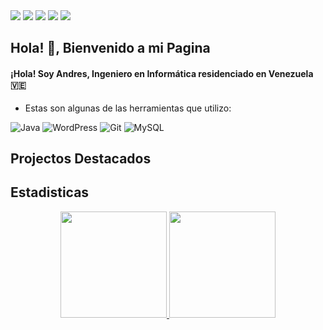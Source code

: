 <img src="https://i.imgur.com/uFfe6O9.png">
<a href="https://t.me/drez0" target="_blank"><img src="https://img.shields.io/badge/Telegram-%40drez0-0088cc"></a>
<a href="https://www.linkedin.com/in/aramirezengineer/" target="_blank"><img src="https://img.shields.io/badge/LinkedIn-Andres Ramirez-informational"></a>
<a href="mailto:aramirezengineer@gmail.com"><img src="https://img.shields.io/badge/Email-aramirezengineer%40gmail.com-red"></a>
<a href="mailto:ramacode@outlook.com" target="_blank"><img src="https://img.shields.io/badge/Outlook-ramacode%40outlook.com-blue"></a>



## Hola! 👋, Bienvenido a mi Pagina

#### ¡Hola! Soy Andres, Ingeniero en Informática residenciado en Venezuela 🇻🇪 <img src="https://cdn-icons-png.flaticon.com/512/197/197580.png" width="15"/><br>
 - Estas son algunas de las herramientas que utilizo:

![Java](https://img.shields.io/badge/java-%23ED8B00.svg?style=for-the-badge&logo=openjdk&logoColor=white)
![WordPress](https://img.shields.io/badge/WordPress-%23117AC9.svg?style=for-the-badge&logo=WordPress&logoColor=white)
![Git](https://img.shields.io/badge/git-%23F05033.svg?style=for-the-badge&logo=git&logoColor=white)
![MySQL](https://img.shields.io/badge/mysql-4479A1.svg?style=for-the-badge&logo=mysql&logoColor=white)




## Projectos Destacados

## Estadisticas

<p align="center">
<a href="https://github.com/ramadrez">
  <img height="170em" src="https://github-readme-stats.vercel.app/api?username=ramadrez&theme=dark&show_icons=true"/>  
  <img height="170em" src="https://github-readme-stats.vercel.app/api/top-langs/?username=ramadrez&langs_count=1&theme=dark"/>
</a>
</p>

